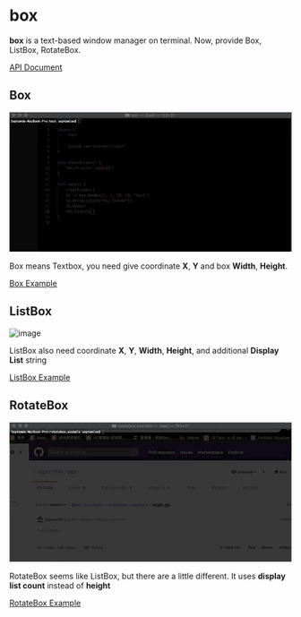 # box

**box** is a text-based window manager on terminal. Now, provide Box, ListBox, RotateBox.

[API Document](https://godoc.org/github.com/septemhill/box)

## Box
![image](https://github.com/septemhill/box/blob/master/box.gif)

Box means Textbox, you need give coordinate **X**, **Y** and box **Width**, **Height**.

[Box Example](https://github.com/septemhill/box/blob/master/example/box_example/main.go)

## ListBox
![image](https://github.com/septemhill/box/blob/master/listbox.gif)

ListBox also need coordinate **X**, **Y**, **Width**, **Height**, and additional **Display List** string

[ListBox Example](https://github.com/septemhill/box/blob/master/example/listbox_example/main.go)

## RotateBox
![image](https://github.com/septemhill/box/blob/master/rotatebox.gif)

RotateBox seems like ListBox, but there are a little different. It uses **display list count** instead of **height**

[RotateBox Example](https://github.com/septemhill/box/blob/master/example/rotatebox_example/main.go)
